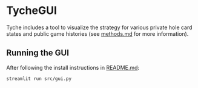 # TycheGUI

Tyche includes a tool to visualize the strategy for various private hole card states and public game histories (see [methods.md](https://github.com/kilmoretrout/tyche/blob/main/docs/methods.md) for more information). 

## Running the GUI

After following the install instructions in [README.md](https://github.com/kilmoretrout/tyche/blob/main/README.md):

```
streamlit run src/gui.py
```



